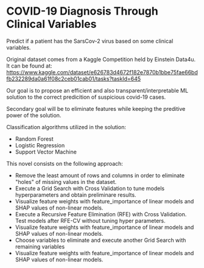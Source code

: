 # COVID-19 Diagnosis Through Clinical Variables
Predict if a patient has the SarsCov-2 virus based on some clinical variables.

Original dataset comes from a Kaggle Competition held by Einstein Data4u. It can be found at: 
https://www.kaggle.com/dataset/e626783d4672f182e7870b1bbe75fae66bdfb232289da0a61f08c2ceb01cab01/tasks?taskId=645


Our goal is to propose an efficient and also transparent/interpretable ML solution to the correct predicition of suspicious covid-19 cases.

Secondary goal will be to eliminate features while keeping the preditive power of the solution.

Classification algorithms utilized in the solution:
- Random Forest
- Logistic Regression
- Support Vector Machine

This novel consists on the following approach:
- Remove the least amount of rows and columns in order to eliminate "holes" of missing values in the dataset.
- Execute a Grid Search with Cross Validation to tune models hyperparameters and obtain preliminare results.
- Visualize feature weights with feature_importance of linear models and SHAP values of non-linear models.
- Execute a Recursive Feature Elimination (RFE) with Cross Validation. Test models after RFE-CV without tuning hyper parameters.
- Visualize feature weights with feature_importance of linear models and SHAP values of non-linear models.
- Choose variables to eliminate and execute another Grid Search with remaining variables
- Visualize feature weights with feature_importance of linear models and SHAP values of non-linear models.
